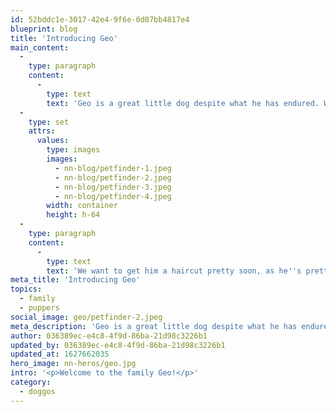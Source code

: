 ```yaml
---
id: 52bddc1e-3017-42e4-9f6e-0d07bb4817e4
blueprint: blog
title: 'Introducing Geo'
main_content:
  -
    type: paragraph
    content:
      -
        type: text
        text: 'Geo is a great little dog despite what he has endured. We are not sure what he has been through, but he was found as a stray filthy and matted. We also guess that he''s a Poodle and Maltese mix and is 2-3 years old. What we do know about him is that he is quiet, shy, and sweet. He and Velvet seem to get along well enough, but we hope they will become best of friends when Geo warms up to his new family.'
  -
    type: set
    attrs:
      values:
        type: images
        images:
          - nn-blog/petfinder-1.jpeg
          - nn-blog/petfinder-2.jpeg
          - nn-blog/petfinder-3.jpeg
          - nn-blog/petfinder-4.jpeg
        width: container
        height: h-64
  -
    type: paragraph
    content:
      -
        type: text
        text: 'We want to get him a haircut pretty soon, as he''s pretty scruffy at the moment.'
meta_title: 'Introducing Geo'
topics:
  - family
  - puppers
social_image: geo/petfinder-2.jpeg
meta_description: 'Geo is a great little dog despite what he has endured. We are not sure what he has been through, but he was found as a stray filthy and matted.'
author: 036389ec-e4c8-4f9d-86ba-21d98c3226b1
updated_by: 036389ec-e4c8-4f9d-86ba-21d98c3226b1
updated_at: 1627662035
hero_image: nn-heros/geo.jpg
intro: '<p>Welcome to the family Geo!</p>'
category:
  - doggos
---
```

